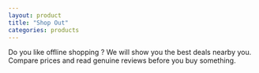 ```yaml
---
layout: product
title: "Shop Out"
categories: products
---
```


Do you like offline shopping ? We will show you the best deals nearby you. Compare prices and read genuine reviews before you buy something.
<!--more-->
